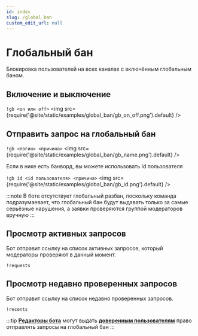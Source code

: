 ```yaml
---
id: index
slug: /global_ban
custom_edit_url: null
---
```


# Глобальный бан
Блокировка пользователей на всех каналах с включённым глобальным баном.

## Включение и выключение
`!gb <on или off>`
<img src={require('@site/static/examples/global_ban/gb_on_off.png').default} />

## Отправить запрос на глобальный бан

`!gb <логин> <причина>`
<img src={require('@site/static/examples/global_ban/gb_name.png').default} />
<p></p>

Если в нике есть банворд, вы можете использовать id пользователя

`!gb id <id пользователя> <причина>`
<img src={require('@site/static/examples/global_ban/gb_id.png').default} />
<p></p>

:::note
В боте отсутствует глобальный разбан, поскольку команда подразумаевает, что глобальный бан будут выдавать только за самые серьёзные нарушения, а заявки проверяются группой модераторов вручную
:::

## Просмотр активных запросов
Бот отправит ссылку на список активных запросов, который модераторы проверяют в данный момент.

`!requests`

## Просмотр недавно проверенных запросов
Бот отправит ссылку на список недавно проверенных запросов.

`!recents`

:::tip
**[Редакторы бота](./editors.md)** могут выдать **[доверенным пользователям](../trusted-users.md)** право отправлять запросы на глобальный бан
:::